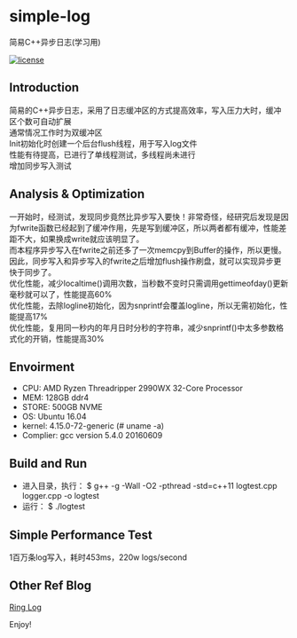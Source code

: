 # simple-log
简易C++异步日志(学习用)

[![license](https://img.shields.io/github/license/mashape/apistatus.svg)](https://opensource.org/licenses/MIT)

## Introduction 
简易的C++异步日志，采用了日志缓冲区的方式提高效率，写入压力大时，缓冲区个数可自动扩展  
通常情况工作时为双缓冲区  
Init初始化时创建一个后台flush线程，用于写入log文件  
性能有待提高，已进行了单线程测试，多线程尚未进行  
增加同步写入测试  


## Analysis & Optimization
一开始时，经测试，发现同步竟然比异步写入要快！非常奇怪，经研究后发现是因为fwrite函数已经起到了缓冲作用，先是写到缓冲区，所以两者都有缓冲，性能差距不大，如果换成write就应该明显了。  
而本程序异步写入在fwrite之前还多了一次memcpy到Buffer的操作，所以更慢。  
因此，同步写入和异步写入的fwrite之后增加flush操作刷盘，就可以实现异步更快于同步了。  
优化性能，减少localtime()调用次数，当秒数不变时只需调用gettimeofday()更新毫秒就可以了，性能提高60%  
优化性能，去除logline初始化，因为snprintf会覆盖logline，所以无需初始化，性能提高17%  
优化性能，复用同一秒内的年月日时分秒的字符串，减少snprintf()中太多参数格式化的开销，性能提高30%  

## Envoirment  
* CPU: AMD Ryzen Threadripper 2990WX 32-Core Processor
* MEM: 128GB ddr4
* STORE: 500GB NVME
* OS: Ubuntu 16.04
* kernel: 4.15.0-72-generic (# uname -a)
* Complier: gcc version 5.4.0 20160609

## Build and Run
* 进入目录，执行：
  $ g++ -g -Wall -O2 -pthread -std=c++11 logtest.cpp logger.cpp  -o logtest
* 运行：
  $ ./logtest

## Simple Performance Test
1百万条log写入，耗时453ms，220w logs/second

## Other Ref Blog

[Ring Log](https://github.com/LeechanX/Ring-Log)  


Enjoy!